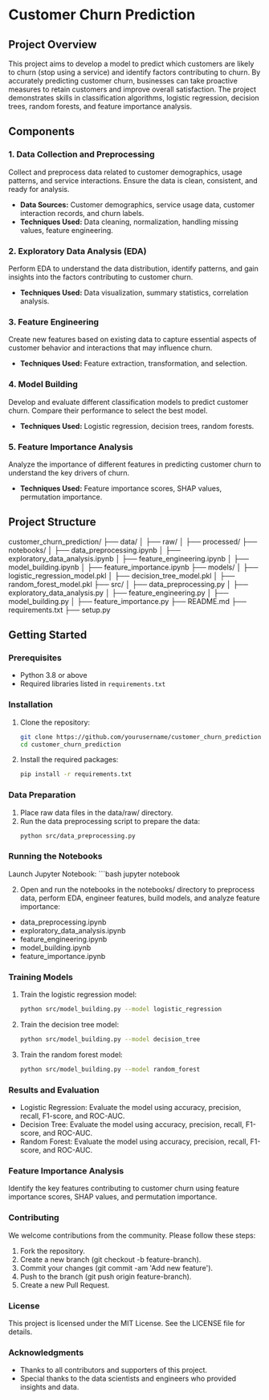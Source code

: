 # Customer Churn Prediction

## Project Overview

This project aims to develop a model to predict which customers are likely to churn (stop using a service) and identify factors contributing to churn. By accurately predicting customer churn, businesses can take proactive measures to retain customers and improve overall satisfaction. The project demonstrates skills in classification algorithms, logistic regression, decision trees, random forests, and feature importance analysis.

## Components

### 1. Data Collection and Preprocessing
Collect and preprocess data related to customer demographics, usage patterns, and service interactions. Ensure the data is clean, consistent, and ready for analysis.

- **Data Sources:** Customer demographics, service usage data, customer interaction records, and churn labels.
- **Techniques Used:** Data cleaning, normalization, handling missing values, feature engineering.

### 2. Exploratory Data Analysis (EDA)
Perform EDA to understand the data distribution, identify patterns, and gain insights into the factors contributing to customer churn.

- **Techniques Used:** Data visualization, summary statistics, correlation analysis.

### 3. Feature Engineering
Create new features based on existing data to capture essential aspects of customer behavior and interactions that may influence churn.

- **Techniques Used:** Feature extraction, transformation, and selection.

### 4. Model Building
Develop and evaluate different classification models to predict customer churn. Compare their performance to select the best model.

- **Techniques Used:** Logistic regression, decision trees, random forests.

### 5. Feature Importance Analysis
Analyze the importance of different features in predicting customer churn to understand the key drivers of churn.

- **Techniques Used:** Feature importance scores, SHAP values, permutation importance.

## Project Structure

customer_churn_prediction/
├── data/
│ ├── raw/
│ ├── processed/
├── notebooks/
│ ├── data_preprocessing.ipynb
│ ├── exploratory_data_analysis.ipynb
│ ├── feature_engineering.ipynb
│ ├── model_building.ipynb
│ ├── feature_importance.ipynb
├── models/
│ ├── logistic_regression_model.pkl
│ ├── decision_tree_model.pkl
│ ├── random_forest_model.pkl
├── src/
│ ├── data_preprocessing.py
│ ├── exploratory_data_analysis.py
│ ├── feature_engineering.py
│ ├── model_building.py
│ ├── feature_importance.py
├── README.md
├── requirements.txt
├── setup.py

## Getting Started

### Prerequisites
- Python 3.8 or above
- Required libraries listed in `requirements.txt`

### Installation
1. Clone the repository:
   ```bash
   git clone https://github.com/yourusername/customer_churn_prediction.git
   cd customer_churn_prediction
   
2. Install the required packages:
    ```bash
    pip install -r requirements.txt
    
### Data Preparation

1. Place raw data files in the data/raw/ directory.
2. Run the data preprocessing script to prepare the data:
    ```bash
    python src/data_preprocessing.py
    
### Running the Notebooks

Launch Jupyter Notebook:
    ```bash
    jupyter notebook
    
2. Open and run the notebooks in the notebooks/ directory to preprocess data, perform EDA, engineer features, build models, and analyze feature importance:
 - data_preprocessing.ipynb
 - exploratory_data_analysis.ipynb
 - feature_engineering.ipynb
 - model_building.ipynb
 - feature_importance.ipynb
   
### Training Models

1. Train the logistic regression model:
    ```bash
    python src/model_building.py --model logistic_regression
    
2. Train the decision tree model:
    ```bash
    python src/model_building.py --model decision_tree
    
3. Train the random forest model:
    ```bash
    python src/model_building.py --model random_forest
    
### Results and Evaluation

 - Logistic Regression: Evaluate the model using accuracy, precision, recall, F1-score, and ROC-AUC.
 - Decision Tree: Evaluate the model using accuracy, precision, recall, F1-score, and ROC-AUC.
 - Random Forest: Evaluate the model using accuracy, precision, recall, F1-score, and ROC-AUC.
   
### Feature Importance Analysis

Identify the key features contributing to customer churn using feature importance scores, SHAP values, and permutation importance.

### Contributing

We welcome contributions from the community. Please follow these steps:

1. Fork the repository.
2. Create a new branch (git checkout -b feature-branch).
3. Commit your changes (git commit -am 'Add new feature').
4. Push to the branch (git push origin feature-branch).
5. Create a new Pull Request.
   
### License

This project is licensed under the MIT License. See the LICENSE file for details.

### Acknowledgments

 - Thanks to all contributors and supporters of this project.
 - Special thanks to the data scientists and engineers who provided insights and data.
